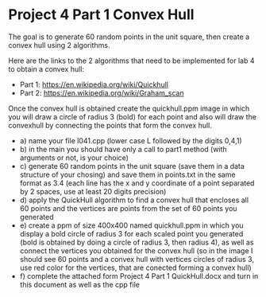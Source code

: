 # Project 4 Part 1 Convex Hull

The goal is to generate 60 random points in the unit square, then create a convex hull using 2 algorithms.

Here are the links to the 2 algorithms that need to be implemented for lab 4 to obtain a convex hull:

 - Part 1: https://en.wikipedia.org/wiki/Quickhull
 - Part 2: https://en.wikipedia.org/wiki/Graham_scan

Once the convex hull is obtained create the quickhull.ppm image in which you will draw a circle of radius 3 (bold) for each point and also will draw the convexhull by connecting the points that form the convex hull.

 - a) name your file l041.cpp (lower case L followed by the digits 0,4,1)
 - b) in the main you should have only a call to part1 method (with arguments or not, is your choice)
 - c) generate 60 random points in the unit square (save them in a data structure of your chosing) and save them in points.txt in the same format as 3.4 (each line has the x and y coordinate of a point separated by 2 spaces, use at least 20 digits precision)
 - d) apply the QuickHull algorithm to find a convex hull that encloses all 60 points and the vertices are points from the set of 60 points you generated
 - e) create a ppm of size 400x400 named quickhull.ppm in which you display a bold circle of radius 3 for each scaled point you generated (bold is obtained by doing a circle of radius 3, then radius 4), as well as connect the vertices you obtained for the convex hull (so in the image I should see 60 points and a convex hull with vertices circles of radius 3, use red color for the vertices, that are conected forming a convex hull)
 - f) complete the attached form Project 4 Part 1 QuickHull.docx and turn in this document as well as the cpp file
